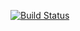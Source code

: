[![Build Status](https://travis-ci.org/mluukkai/ratebeer.png)](https://travis-ci.org/Fleuri/wadror)
